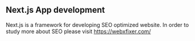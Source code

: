 ## Next.js App development

Next.js is a framework for developing SEO optimized website. In order to study more about SEO please visit https://webxfixer.com/
